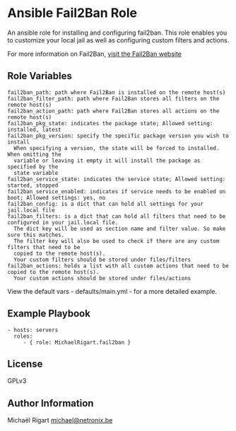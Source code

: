 Ansible Fail2Ban Role
=====================

An ansible role for installing and configuring fail2ban. This role enables you to customize your local jail as well
as configuring custom filters and actions.

For more information on Fail2Ban, [visit the Fail2Ban website](http://www.fail2ban.org/wiki/index.php/Main_Page)

Role Variables
--------------

    fail2ban_path: path where Fail2Ban is installed on the remote host(s)
    fail2ban_filter_path: path where Fail2Ban stores all filters on the remote host(s)
    fail2ban_action_path: path where Fail2Ban stores all actions on the remote host(s)
    fail2ban_pkg_state: indicates the package state; Allowed setting: installed, latest
    fail2ban_pkg_version: specify the specific package version you wish to install
      When specifying a version, the state will be forced to installed. When omitting the
      variable or leaving it empty it will install the package as specified by the
      state variable
    fail2ban_service_state: indicates the service state; Allowed setting: started, stopped
    fail2ban_service_enabled: indicates if service needs to be enabled on boot; Allowed settings: yes, no
    fail2ban_config: is a dict that can hold all settings for your jail.local file
    fail2ban_filters: is a dict that can hold all filters that need to be configured in your jail.local file.
      The dict key will be used as section name and filter value. So make sure this matches.
      The filter key will also be used to check if there are any custom filters that need to be
      copied to the remote host(s).
      Your custom filters should be stored under files/filters
    fail2ban_actions: holds a list with all custom actions that need to be copied to the remote host(s).
      Your custom actions should be stored under files/actions

View the default vars - defaults/main.yml - for a more detailed example.


Example Playbook
-------------------------

    - hosts: servers
      roles:
         - { role: MichaelRigart.fail2ban }

License
-------

GPLv3

Author Information
------------------

Michaël Rigart <michael@netronix.be>